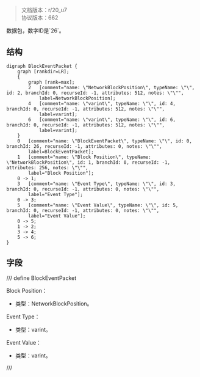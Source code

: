 # <!-- md:samp BlockEventPacket -->

> 文档版本：r/20_u7<br/>协议版本：662

<!-- md:samp BlockEventPacket -->数据包，数字ID是`26`。

## 结构

```viz
digraph BlockEventPacket {
	graph [rankdir=LR];
	{
		graph [rank=max];
		2	[comment="name: \"NetworkBlockPosition\", typeName: \"\", id: 2, branchId: 0, recurseId: -1, attributes: 512, notes: \"\"",
			label=NetworkBlockPosition];
		4	[comment="name: \"varint\", typeName: \"\", id: 4, branchId: 0, recurseId: -1, attributes: 512, notes: \"\"",
			label=varint];
		6	[comment="name: \"varint\", typeName: \"\", id: 6, branchId: 0, recurseId: -1, attributes: 512, notes: \"\"",
			label=varint];
	}
	0	[comment="name: \"BlockEventPacket\", typeName: \"\", id: 0, branchId: 26, recurseId: -1, attributes: 0, notes: \"\"",
		label=BlockEventPacket];
	1	[comment="name: \"Block Position\", typeName: \"NetworkBlockPosition\", id: 1, branchId: 0, recurseId: -1, attributes: 256, notes: \"\"",
		label="Block Position"];
	0 -> 1;
	3	[comment="name: \"Event Type\", typeName: \"\", id: 3, branchId: 0, recurseId: -1, attributes: 0, notes: \"\"",
		label="Event Type"];
	0 -> 3;
	5	[comment="name: \"Event Value\", typeName: \"\", id: 5, branchId: 0, recurseId: -1, attributes: 0, notes: \"\"",
		label="Event Value"];
	0 -> 5;
	1 -> 2;
	3 -> 4;
	5 -> 6;
}

```

## 字段

/// define
BlockEventPacket

Block Position：[<!-- md:samp NetworkBlockPosition -->](../types/networkblockposition.md)

- 类型：NetworkBlockPosition。

Event Type：<!-- md:samp varint -->

- 类型：varint。

Event Value：<!-- md:samp varint -->

- 类型：varint。


///
